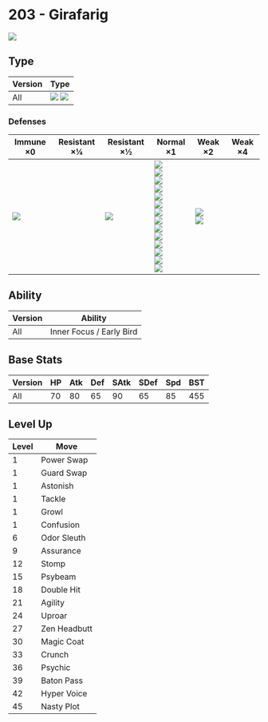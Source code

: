 # 203 - Girafarig
![][203]

## Type

Version | Type
---     | ---
All     | ![][normal]  ![][psychic]

### Defenses

Immune ×0      | Resistant ×¼ | Resistant ×½     | Normal ×1                                                                                                                                                                                                   | Weak ×2                   | Weak ×4
---            | ---          | ---              | ---                                                                                                                                                                                                         | ---                       | ---
![][ghost]<br> | &nbsp;       | ![][psychic]<br> | ![][normal]<br>![][fighting]<br>![][flying]<br>![][poison]<br>![][ground]<br>![][rock]<br>![][steel]<br>![][fire]<br>![][water]<br>![][grass]<br>![][electric]<br>![][ice]<br>![][dragon]<br>![][fairy]<br> | ![][bug]<br>![][dark]<br> | &nbsp;

## Ability

Version | Ability
---     | ---
All     | Inner Focus / Early Bird

## Base Stats

Version | HP  | Atk | Def | SAtk | SDef | Spd | BST
---     | --- | --- | --- | ---  | ---  | --- | ---
All     | 70  | 80  | 65  | 90   | 65   | 85  | 455

## Level Up

Level | Move
---   | ---
1     | Power Swap
1     | Guard Swap
1     | Astonish
1     | Tackle
1     | Growl
1     | Confusion
6     | Odor Sleuth
9     | Assurance
12    | Stomp
15    | Psybeam
18    | Double Hit
21    | Agility
24    | Uproar
27    | Zen Headbutt
30    | Magic Coat
33    | Crunch
36    | Psychic
39    | Baton Pass
42    | Hyper Voice
45    | Nasty Plot

[203]: ../img/pokemon/203.png
[normal]: ../img/types/normal.png
[fire]: ../img/types/fire.png
[fighting]: ../img/types/fighting.png
[water]: ../img/types/water.png
[flying]: ../img/types/flying.png
[grass]: ../img/types/grass.png
[poison]: ../img/types/poison.png
[electric]: ../img/types/electric.png
[ground]: ../img/types/ground.png
[psychic]: ../img/types/psychic.png
[rock]: ../img/types/rock.png
[ice]: ../img/types/ice.png
[bug]: ../img/types/bug.png
[dragon]: ../img/types/dragon.png
[ghost]: ../img/types/ghost.png
[dark]: ../img/types/dark.png
[steel]: ../img/types/steel.png
[fairy]: ../img/types/fairy.png
